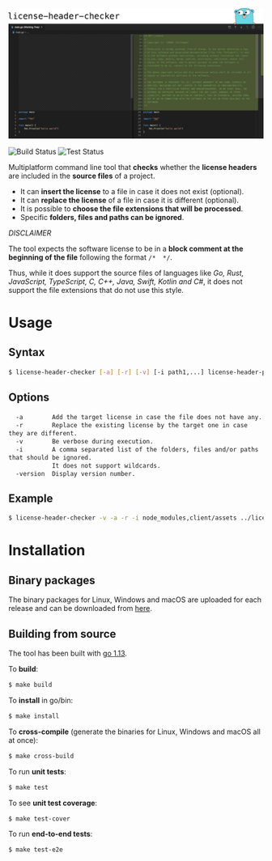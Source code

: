 ![Header](images/header.png)

![Build Status](https://github.com/lsm-dev/license-header-checker/workflows/Build/badge.svg)   ![Test Status](https://github.com/lsm-dev/license-header-checker/workflows/Test/badge.svg)

Multiplatform command line tool that **checks** whether the **license headers** are included in the **source files** of a project.

- It can **insert the license** to a file in case it does not exist (optional).
- It can **replace the license** of a file in case it is different (optional).
- It is possible to **choose the file extensions that will be processed**.
- Specific **folders, files and paths can be ignored**.

_DISCLAIMER_

The tool expects the software license to be in a **block comment at the beginning of the file** following the format `/*  */`. 

Thus, while it does support the source files of languages like *Go, Rust, JavaScript, TypeScript, C, C++, Java, Swift, Kotlin and C#*, it does not support the file extensions that do not use this style.

# Usage

## Syntax

```bash
$ license-header-checker [-a] [-r] [-v] [-i path1,...] license-header-path src-path extensions...
```

## Options

```
  -a        Add the target license in case the file does not have any.
  -r        Replace the existing license by the target one in case they are different.
  -v        Be verbose during execution.
  -i        A comma separated list of the folders, files and/or paths that should be ignored. 
            It does not support wildcards.
  -version  Display version number.
```

## Example

```bash
$ license-header-checker -v -a -r -i node_modules,client/assets ../license_header.txt . js ts
```

# Installation

## Binary packages

The binary packages for Linux, Windows and macOS are uploaded for each release and can be downloaded from [here](https://github.com/lsm-dev/license-header-checker/releases).

## Building from source
The tool has been built with [go 1.13](https://golang.org/doc/devel/release.html#go1.13).

To **build**:

```bash
$ make build
```

To **install** in go/bin:

```bash
$ make install
```

To **cross-compile** (generate the binaries for Linux, Windows and macOS all at once):

```bash
$ make cross-build
```
To run **unit tests**:

```bash
$ make test
```
To see **unit test coverage**:

```bash
$ make test-cover
```
To run **end-to-end tests**:

```bash
$ make test-e2e
```
